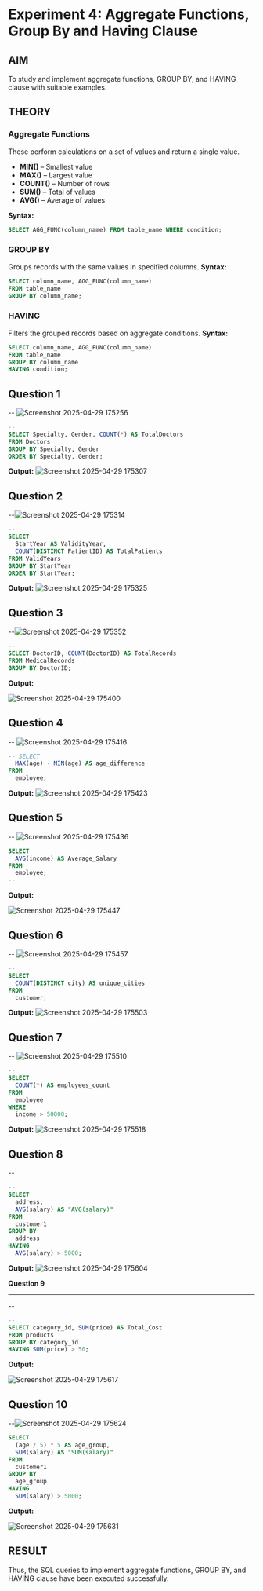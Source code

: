 # Experiment 4: Aggregate Functions, Group By and Having Clause

## AIM
To study and implement aggregate functions, GROUP BY, and HAVING clause with suitable examples.

## THEORY

### Aggregate Functions
These perform calculations on a set of values and return a single value.

- **MIN()** – Smallest value  
- **MAX()** – Largest value  
- **COUNT()** – Number of rows  
- **SUM()** – Total of values  
- **AVG()** – Average of values

**Syntax:**
```sql
SELECT AGG_FUNC(column_name) FROM table_name WHERE condition;
```
### GROUP BY
Groups records with the same values in specified columns.
**Syntax:**
```sql
SELECT column_name, AGG_FUNC(column_name)
FROM table_name
GROUP BY column_name;
```
### HAVING
Filters the grouped records based on aggregate conditions.
**Syntax:**
```sql
SELECT column_name, AGG_FUNC(column_name)
FROM table_name
GROUP BY column_name
HAVING condition;
```

**Question 1**
--
-- ![Screenshot 2025-04-29 175256](https://github.com/user-attachments/assets/7272ef76-6d77-4604-8108-e97d2bffc783)


```sql
--
SELECT Specialty, Gender, COUNT(*) AS TotalDoctors
FROM Doctors
GROUP BY Specialty, Gender
ORDER BY Specialty, Gender;
```

**Output:**
![Screenshot 2025-04-29 175307](https://github.com/user-attachments/assets/b4e05133-e49e-4af7-987a-d4f09f37bceb)



**Question 2**
---
--![Screenshot 2025-04-29 175314](https://github.com/user-attachments/assets/101e5d00-02c2-4b37-89e7-81cfebe1ddc2)


```sql
--
SELECT 
  StartYear AS ValidityYear,
  COUNT(DISTINCT PatientID) AS TotalPatients
FROM ValidYears
GROUP BY StartYear
ORDER BY StartYear;

```

**Output:**
![Screenshot 2025-04-29 175325](https://github.com/user-attachments/assets/7d0a4514-7d1b-4f35-bb8f-ebf572d31c08)



**Question 3**
---
--![Screenshot 2025-04-29 175352](https://github.com/user-attachments/assets/2c9377e7-55be-4d91-99f2-2d2b90868498)


```sql
--
SELECT DoctorID, COUNT(DoctorID) AS TotalRecords
FROM MedicalRecords
GROUP BY DoctorID;
```

**Output:**

![Screenshot 2025-04-29 175400](https://github.com/user-attachments/assets/b18c53b4-d81a-4f9b-9b9e-673fbb952584)

**Question 4**
---
-- 
![Screenshot 2025-04-29 175416](https://github.com/user-attachments/assets/3ceda034-d41e-4544-b8cd-563fa80ebffc)



```sql
-- SELECT 
  MAX(age) - MIN(age) AS age_difference
FROM 
  employee;
```

**Output:**
![Screenshot 2025-04-29 175423](https://github.com/user-attachments/assets/bb9251a5-96e9-452e-942d-1eb0032d4067)



**Question 5**
---
-- 
![Screenshot 2025-04-29 175436](https://github.com/user-attachments/assets/aa66c6be-94ab-4df9-a7cf-9bd44f68dc17)

```sql
SELECT 
  AVG(income) AS Average_Salary
FROM 
  employee;
--

```

**Output:**

![Screenshot 2025-04-29 175447](https://github.com/user-attachments/assets/a36c847a-c831-4e71-bb2b-cf2f86726824)


**Question 6**
---
--
![Screenshot 2025-04-29 175457](https://github.com/user-attachments/assets/0a74824c-d604-4046-86af-f849e6a2e20f)

```sql
-- 
SELECT 
  COUNT(DISTINCT city) AS unique_cities
FROM 
  customer;
```

**Output:**
![Screenshot 2025-04-29 175503](https://github.com/user-attachments/assets/e5a7c486-3c3e-4f86-b6b4-4eb35a4588a1)


**Question 7**
---
-- ![Screenshot 2025-04-29 175510](https://github.com/user-attachments/assets/d88cbb43-9554-45bc-9aa7-c2450de6348c)


```sql
--
SELECT 
  COUNT(*) AS employees_count
FROM 
  employee
WHERE 
  income > 50000;
```

**Output:**
![Screenshot 2025-04-29 175518](https://github.com/user-attachments/assets/b791f091-b68b-4d1e-8822-7197c8b827cc)


**Question 8**
---
-- 

```sql
--
SELECT 
  address, 
  AVG(salary) AS "AVG(salary)"
FROM 
  customer1
GROUP BY 
  address
HAVING 
  AVG(salary) > 5000;
```

**Output:**
![Screenshot 2025-04-29 175604](https://github.com/user-attachments/assets/0ea3f7f9-546b-4de5-b9e3-3734fc39d3ac)

**Question 9**

---
-- 
```sql
--
SELECT category_id, SUM(price) AS Total_Cost
FROM products
GROUP BY category_id
HAVING SUM(price) > 50;

```

**Output:**

![Screenshot 2025-04-29 175617](https://github.com/user-attachments/assets/502c8302-6956-4379-8e29-c88586df985a)


**Question 10**
---
--![Screenshot 2025-04-29 175624](https://github.com/user-attachments/assets/031f4943-4e7c-4067-94d2-145051d9284c)

```sql
SELECT 
  (age / 5) * 5 AS age_group,
  SUM(salary) AS "SUM(salary)"
FROM 
  customer1
GROUP BY 
  age_group
HAVING 
  SUM(salary) > 5000;
```

**Output:**



![Screenshot 2025-04-29 175631](https://github.com/user-attachments/assets/57528701-dfc0-4fad-b024-a267808a6771)

## RESULT
Thus, the SQL queries to implement aggregate functions, GROUP BY, and HAVING clause have been executed successfully.
